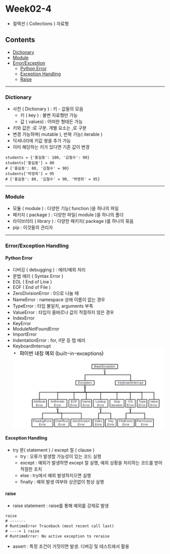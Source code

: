 # Week02-4
-   컬렉션 ( Collections ) 자료형

## Contents
- [Dictionary](#Dictionary)
- [Module](#Module)
- [Error/Exception](#Error/Exception-Handling)
    + [Python Error](#Python-Error)
    + [Exception Handling](#Exception-Handling)
    + [Raise](#raise)

---

### Dictionary
-   사전 ( Dictionary ) : 키 - 값들의 모음
    - 키 ( key )    : 불변 자료형만 가능
    - 값 ( values)  : 어떠한 형태든 가능
-   키와 값은 :로 구분. 개별 요소는 ,로 구분
-   변경 가능하며( mutable ), 반복 가능( iterable )
-   딕셔너리에 키값 쌍을 추가 가능
-   이미 해당하는 키가 있다면 기존 값이 변경
```
students = {'홍길동': 100, '김철수': 90}
students['홍길동'] = 80
# {'홍길동': 80, '김철수' = 90}
students['박영희'] = 95
# {'홍길동': 80, '김철수' = 90, '박영희' = 95}
```

---

### Module
-   모듈 ( module ) : 다양한 기능( function )을 하나의 파일
-   패키지 ( package ) : 다양한 파일( module )을 하나의 폴더
-   라이브러리 ( library ) : 다양한 패키지( package )를 하나의 묶음
-   pip : 이것들의 관리자

---

### Error/Exception Handling
#### Python Error
-   디버깅 ( debugging ) : 에러/예외 처리 
-   문법 에러 ( Syntax Error )
-   EOL ( End of Line )
-   EOF ( End of File )
-   ZeroDivisionError : 0으로 나눌 때
-   NameError         : namespace 상에 이름이 없는 경우
-   TypeError         : 타입 불일치, arguments 부족
-   ValueError        : 타입이 올바르나 값이 적절하지 않은 경우
-   IndexError
-   KeyError
-   ModuleNotFoundError
-   ImportError
-   IndentationError   : for, if문 등 탭 에러
-   KeyboardInterrupt
![파이썬 내장 예외](img/01.png)

#### Exception Handling
-   try 문( statement ) / except 절 ( clause )
    - try : 오류가 발생할 가능성이 있는 코드 실행
    - except : 예외가 발생하면 except 절 실행, 예외 상황을 처리하는 코드를 받아 적절한 조치
    - else : try에서 예외 발생하지으면 실행
    - finally : 예외 발생 여부와 상관없이 항상 실행

#### raise
-   raise statement : raise를 통해 예외를 강제로 발생
```
raise
# -------
# RuntimeError Traceback (most recent call last)
# ----> 1 raise
# RuntimeError: No active exception to reraise
```
-   assert : 특정 조건이 거짓이면 발생. 디버깅 및 테스트에서 활용